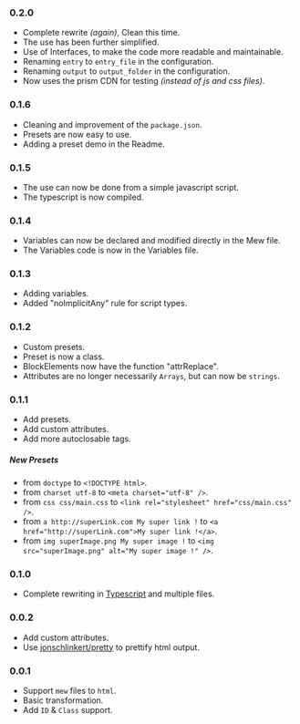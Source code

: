 ### 0.2.0

- Complete rewrite _(again)_, Clean this time.
- The use has been further simplified.
- Use of Interfaces, to make the code more readable and maintainable.
- Renaming `entry` to `entry_file` in the configuration.
- Renaming `output` to `output_folder` in the configuration.
- Now uses the prism CDN for testing *(instead of js and css files)*.

### 0.1.6

- Cleaning and improvement of the `package.json`.
- Presets are now easy to use.
- Adding a preset demo in the Readme.

### 0.1.5

- The use can now be done from a simple javascript script.
- The typescript is now compiled.

### 0.1.4

- Variables can now be declared and modified directly in the Mew file.
- The Variables code is now in the Variables file.

### 0.1.3

- Adding variables.
- Added "noImplicitAny" rule for script types.

### 0.1.2

- Custom presets.
- Preset is now a class.
- BlockElements now have the function "attrReplace".
- Attributes are no longer necessarily `Arrays`, but can now be `strings`.

### 0.1.1

- Add presets.
- Add custom attributes.
- Add more autoclosable tags.

##### New Presets

- from `doctype` to  `<!DOCTYPE html>`.
- from `charset utf-8` to  `<meta charset="utf-8" />`.
- from `css css/main.css` to  `<link rel="stylesheet" href="css/main.css" />`.
- from `a http://superLink.com My super link !` to  `<a href="http://superLink.com">My super link !</a>`.
- from `img superImage.png My super image !` to  `<img src="superImage.png" alt="My super image !" />`.

### 0.1.0

- Complete rewriting in [Typescript](https://www.typescriptlang.org) and multiple files.

### 0.0.2

- Add custom attributes.
- Use [jonschlinkert/pretty](https://github.com/jonschlinkert/pretty) to prettify html output.

### 0.0.1

- Support `mew` files to `html`.
- Basic transformation.
- Add `ID` & `Class` support.